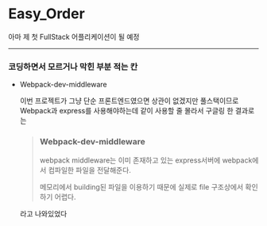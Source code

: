# Easy_Order
아마 제 첫 FullStack 어플리케이션이 될 예정
___
### 코딩하면서 모르거나 막힌 부분 적는 칸

- Webpack-dev-middleware
  
  이번 프로젝트가 그냥 단순 프론트엔드였으면 상관이 없겠지만 풀스택이므로 Webpack과 express를 사용해야하는데 같이 사용할 줄 
  몰라서 구글링 한 결과로는
  > ### Webpack-dev-middleware
  > 
  > webpack middleware는 이미 존재하고 있는 express서버에 webpack에서 컴파일한 파일을 전달해준다.
  >
  > 메모리에서 building된 파일을 이용하기 때문에 실제로 file 구조상에서 확인하기 어렵다.
  
  라고 나와있었다
  